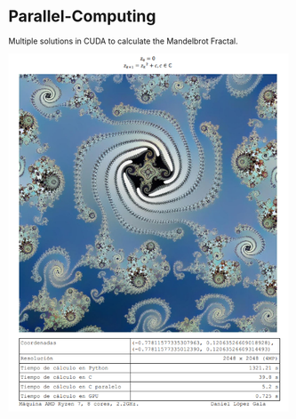 # Parallel-Computing

Multiple solutions in CUDA to calculate the Mandelbrot Fractal.

![Example](assets/readme.png)